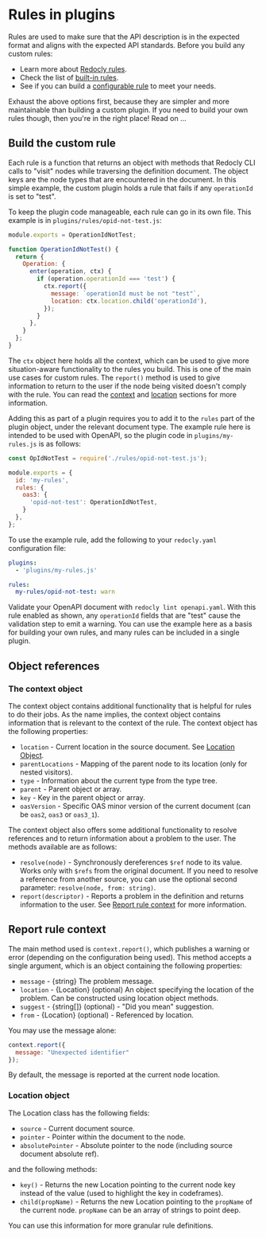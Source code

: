 # Rules in plugins

Rules are used to make sure that the API description is in the expected format and aligns with the expected API standards. Before you build any custom rules:

* Learn more about [Redocly rules](../rules.md).
* Check the list of [built-in rules](../rules/built-in-rules.md).
* See if you can build a [configurable rule](../rules/configurable-rules.md) to meet your needs.

Exhaust the above options first, because they are simpler and more maintainable than building a custom plugin. If you need to build your own rules though, then you're in the right place! Read on ...

## Build the custom rule

Each rule is a function that returns an object with methods that Redocly CLI calls to "visit" nodes while traversing the definition document. The object keys are the node types that are encountered in the document. In this simple example, the custom plugin holds a rule that fails if any `operationId` is set to "test".

To keep the plugin code manageable, each rule can go in its own file. This example is in `plugins/rules/opid-not-test.js`:

```js
module.exports = OperationIdNotTest;

function OperationIdNotTest() {
  return {
    Operation: {
      enter(operation, ctx) {
        if (operation.operationId === 'test') {
          ctx.report({
            message: `operationId must be not "test"`,
            location: ctx.location.child('operationId'),
          });
        }
      },
    }
  };
}
```

The `ctx` object here holds all the context, which can be used to give more situation-aware functionality to the rules you build. This is one of the main use cases for custom rules. The `report()` method is used to give information to return to the user if the node being visited doesn't comply with the rule. You can read the [context](#the-context-object) and [location](#location-object) sections for more information.

Adding this as part of a plugin requires you to add it to the `rules` part of the plugin object, under the relevant document type. The example rule here is intended to be used with OpenAPI, so the plugin code in `plugins/my-rules.js` is as follows:

```js
const OpIdNotTest = require('./rules/opid-not-test.js');

module.exports = {
  id: 'my-rules',
  rules: {
    oas3: {
      'opid-not-test': OperationIdNotTest,
    }
  },
};
```

To use the example rule, add the following to your `redocly.yaml` configuration file:

```yaml
plugins:
  - 'plugins/my-rules.js'

rules:
  my-rules/opid-not-test: warn
```

Validate your OpenAPI document with `redocly lint openapi.yaml`. With this rule enabled as shown, any `operationId` fields that are "test" cause the validation step to emit a warning. You can use the example here as a basis for building your own rules, and many rules can be included in a single plugin.

## Object references

### The context object

The context object contains additional functionality that is helpful for rules to do their jobs. As the name implies, the context object contains information that is relevant to the context of the rule. The context object has the following properties:

- `location` - Current location in the source document. See [Location Object](#location-object).
- `parentLocations` - Mapping of the parent node to its location (only for nested visitors).
- `type` - Information about the current type from the type tree.
- `parent` - Parent object or array.
- `key` - Key in the parent object or array.
- `oasVersion` - Specific OAS minor version of the current document (can be `oas2`, `oas3` or `oas3_1`).

The context object also offers some additional functionality to resolve references and to return information about a problem to the user. The methods available are as follows:

- `resolve(node)` - Synchronously dereferences `$ref` node to its value. Works only with `$refs` from the original document. If you need to resolve a reference from another source, you can use the optional second parameter: `resolve(node, from: string)`.
- `report(descriptor)` - Reports a problem in the definition and returns information to the user. See [Report rule context](#report-rule-context) for more information.

## Report rule context

The main method used is `context.report()`, which publishes a warning or error (depending on the configuration being used). This method accepts a single argument, which is an object containing the following properties:

- `message` - {string} The problem message.
- `location` - {Location} (optional) An object specifying the location of the problem. Can be constructed using location object methods.
- `suggest` - {string[]} (optional) - "Did you mean" suggestion.
- `from` - {Location} (optional) - Referenced by location.

You may use the message alone:

```js
context.report({
  message: "Unexpected identifier"
});
```

By default, the message is reported at the current node location.


### Location object

The Location class has the following fields:

- `source` - Current document source.
- `pointer` - Pointer within the document to the node.
- `absolutePointer` - Absolute pointer to the node (including source document absolute ref).

and the following methods:

- `key()` - Returns the new Location pointing to the current node key instead of the value (used to highlight the key in codeframes).
- `child(propName)` - Returns the new Location pointing to the `propName` of the current node. `propName` can be an array of strings to point deep.

You can use this information for more granular rule definitions.

